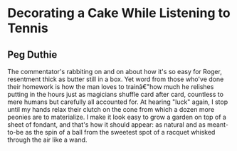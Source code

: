 # Decorating a Cake While Listening to Tennis
## Peg Duthie
The commentator's rabbiting on and on
about how it's so easy for Roger, resentment
thick as butter still in a box. Yet word
from those who've done their homework
is how the man loves to trainâ€"how much
he relishes putting in the hours
just as magicians shuffle card after card,
countless to mere humans
but carefully all accounted for.
At hearing "luck" again, I stop
until my hands relax their clutch
on the cone from which a dozen more
peonies are to materialize. I make it look easy
to grow a garden on top of a sheet
of fondant, and that's how it should appear:
as natural and as meant-to-be
as the spin of a ball from the sweetest spot
of a racquet whisked through the air like a wand.